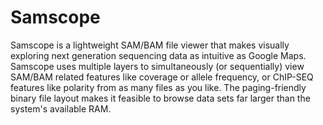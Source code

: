 # Samscope

Samscope is a lightweight SAM/BAM file viewer that makes visually exploring next generation sequencing data as intuitive as Google Maps. Samscope uses multiple layers to simultaneously (or sequentially) view SAM/BAM related features like coverage or allele frequency, or ChIP-SEQ features like polarity from as many files as you like. The paging-friendly binary file layout makes it feasible to browse data sets far larger than the system's available RAM.
